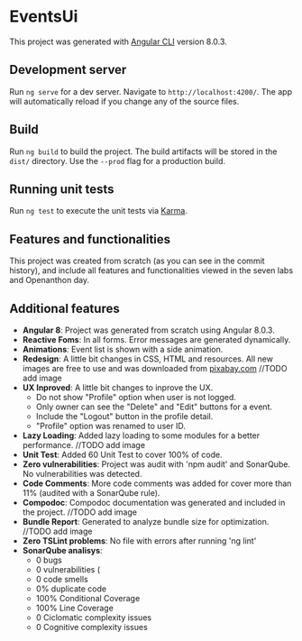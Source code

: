 # EventsUi

This project was generated with [Angular CLI](https://github.com/angular/angular-cli) version 8.0.3.

## Development server

Run `ng serve` for a dev server. Navigate to `http://localhost:4200/`. The app will automatically reload if you change any of the source files.

## Build

Run `ng build` to build the project. The build artifacts will be stored in the `dist/` directory. Use the `--prod` flag for a production build.

## Running unit tests

Run `ng test` to execute the unit tests via [Karma](https://karma-runner.github.io).


## Features and functionalities

This project was created from scratch (as you can see in the commit history), and include all features and functionalities viewed in the seven labs and Openanthon day.

## Additional features

* **Angular 8**: Project was generated from scratch using Angular 8.0.3.
* **Reactive Foms**: In all forms. Error messages are generated dynamically.
* **Animations**: Event list is shown with a side animation.
* **Redesign**: A little bit changes in CSS, HTML and resources. All new images are free to use and was downloaded from [pixabay.com](https://pixabay.com/es/images/search/aurora%20boreal/?colors=green)
//TODO add image
* **UX Inproved**: A little bit changes to inprove the UX.
  - Do not show "Profile" option when user is not logged.
  - Only owner can see the "Delete" and "Edit" buttons for a event.
  - Include the "Logout" button in the profile detail.
  - "Profile" option was renamed to user ID.
* **Lazy Loading**: Added lazy loading to some modules for a better performance.
//TODO add image
* **Unit Test**: Added 60 Unit Test to cover 100% of code.
* **Zero vulnerabilities**: Project was audit with 'npm audit' and SonarQube. No vulnerabilities was detected. 
* **Code Comments**: More code comments was added for cover more than 11% (audited with a SonarQube rule).
* **Compodoc**: Compodoc documentation was generated and included in the project.
//TODO add image
* **Bundle Report**: Generated to analyze bundle size for optimization.
//TODO add image
* **Zero TSLint problems**: No file with errors after running 'ng lint'
* **SonarQube analisys**:
  - 0 bugs
  - 0 vulnerabilities (
  - 0 code smells
  - 0% duplicate code
  - 100% Conditional Coverage
  - 100% Line Coverage
  - 0 Ciclomatic complexity issues
  - 0 Cognitive complexity issues


